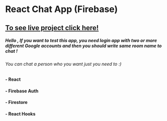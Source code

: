 
# React Chat App (Firebase)

 ## [To see live project click here!](https://chatapp-b27cc.web.app/)
 
 ##### Hello , If you want to test this app, you need login app with two or more different Google accounts and then you should write same room name to chat !
 ###### You can chat a person who you want just you need to :)


#### - React
#### - Firebase Auth
#### - Firestore
#### - React Hooks


